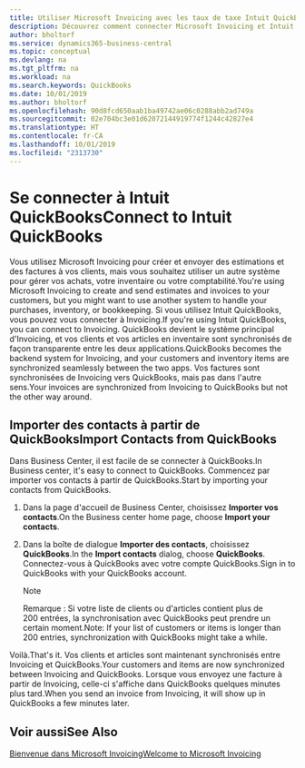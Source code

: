 ```yaml
---
title: Utiliser Microsoft Invoicing avec les taux de taxe Intuit QuickBooks | Invoicing
description: Découvrez comment connecter Microsoft Invoicing et Intuit QuickBooks.
author: bholtorf
ms.service: dynamics365-business-central
ms.topic: conceptual
ms.devlang: na
ms.tgt_pltfrm: na
ms.workload: na
ms.search.keywords: QuickBooks
ms.date: 10/01/2019
ms.author: bholtorf
ms.openlocfilehash: 90d8fcd650aab1ba49742ae06c0288abb2ad749a
ms.sourcegitcommit: 02e704bc3e01d62072144919774f1244c42827e4
ms.translationtype: HT
ms.contentlocale: fr-CA
ms.lasthandoff: 10/01/2019
ms.locfileid: "2313730"
---
```

# <a name="connect-to-intuit-quickbooks"></a><span data-ttu-id="257ec-103">Se connecter à Intuit QuickBooks</span><span class="sxs-lookup"><span data-stu-id="257ec-103">Connect to Intuit QuickBooks</span></span>
<span data-ttu-id="257ec-104">Vous utilisez Microsoft Invoicing pour créer et envoyer des estimations et des factures à vos clients, mais vous souhaitez utiliser un autre système pour gérer vos achats, votre inventaire ou votre comptabilité.</span><span class="sxs-lookup"><span data-stu-id="257ec-104">You're using Microsoft Invoicing to create and send estimates and invoices to your customers, but you might want to use another system to handle your purchases, inventory, or bookkeeping.</span></span> <span data-ttu-id="257ec-105">Si vous utilisez Intuit QuickBooks, vous pouvez vous connecter à Invoicing.</span><span class="sxs-lookup"><span data-stu-id="257ec-105">If you're using Intuit QuickBooks, you can connect to Invoicing.</span></span> <span data-ttu-id="257ec-106">QuickBooks devient le système principal d'Invoicing, et vos clients et vos articles en inventaire sont synchronisés de façon transparente entre les deux applications.</span><span class="sxs-lookup"><span data-stu-id="257ec-106">QuickBooks becomes the backend system for Invoicing, and your customers and inventory items are synchronized seamlessly between the two apps.</span></span> <span data-ttu-id="257ec-107">Vos factures sont synchronisées de Invoicing vers QuickBooks, mais pas dans l'autre sens.</span><span class="sxs-lookup"><span data-stu-id="257ec-107">Your invoices are synchronized from Invoicing to QuickBooks but not the other way around.</span></span>

## <a name="import-contacts-from-quickbooks"></a><span data-ttu-id="257ec-108">Importer des contacts à partir de QuickBooks</span><span class="sxs-lookup"><span data-stu-id="257ec-108">Import Contacts from QuickBooks</span></span>
<span data-ttu-id="257ec-109">Dans Business Center, il est facile de se connecter à QuickBooks.</span><span class="sxs-lookup"><span data-stu-id="257ec-109">In Business center, it's easy to connect to QuickBooks.</span></span> <span data-ttu-id="257ec-110">Commencez par importer vos contacts à partir de QuickBooks.</span><span class="sxs-lookup"><span data-stu-id="257ec-110">Start by importing your contacts from QuickBooks.</span></span>

1. <span data-ttu-id="257ec-111">Dans la page d'accueil de Business Center, choisissez **Importer vos contacts**.</span><span class="sxs-lookup"><span data-stu-id="257ec-111">On the Business center home page, choose **Import your contacts**.</span></span>
2. <span data-ttu-id="257ec-112">Dans la boîte de dialogue **Importer des contacts**, choisissez **QuickBooks**.</span><span class="sxs-lookup"><span data-stu-id="257ec-112">In the **Import contacts** dialog, choose **QuickBooks**.</span></span> <span data-ttu-id="257ec-113">Connectez-vous à QuickBooks avec votre compte QuickBooks.</span><span class="sxs-lookup"><span data-stu-id="257ec-113">Sign in to QuickBooks with your QuickBooks account.</span></span>

    > [!Note]
    > <span data-ttu-id="257ec-114">Remarque : Si votre liste de clients ou d'articles contient plus de 200 entrées, la synchronisation avec QuickBooks peut prendre un certain moment.</span><span class="sxs-lookup"><span data-stu-id="257ec-114">Note: If your list of customers or items is longer than 200 entries, synchronization with QuickBooks might take a while.</span></span>

<span data-ttu-id="257ec-115">Voilà.</span><span class="sxs-lookup"><span data-stu-id="257ec-115">That's it.</span></span> <span data-ttu-id="257ec-116">Vos clients et articles sont maintenant synchronisés entre Invoicing et QuickBooks.</span><span class="sxs-lookup"><span data-stu-id="257ec-116">Your customers and items are now synchronized between Invoicing and QuickBooks.</span></span> <span data-ttu-id="257ec-117">Lorsque vous envoyez une facture à partir de Invoicing, celle-ci s'affiche dans QuickBooks quelques minutes plus tard.</span><span class="sxs-lookup"><span data-stu-id="257ec-117">When you send an invoice from Invoicing, it will show up in QuickBooks a few minutes later.</span></span>

## <a name="see-also"></a><span data-ttu-id="257ec-118">Voir aussi</span><span class="sxs-lookup"><span data-stu-id="257ec-118">See Also</span></span>
[<span data-ttu-id="257ec-119">Bienvenue dans Microsoft Invoicing</span><span class="sxs-lookup"><span data-stu-id="257ec-119">Welcome to Microsoft Invoicing</span></span>](index.md)